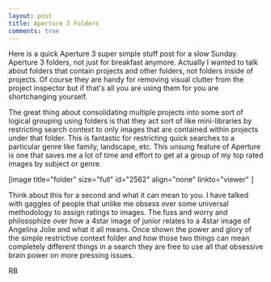 ```yaml
---
layout: post
title: Aperture 3 Folders
comments: true
---
```

Here is a quick Aperture 3 super simple stuff post for a slow Sunday. Aperture 3 folders, not just for breakfast anymore. Actually I wanted to talk about folders that contain projects and other folders, not folders inside of projects. Of course they are handy for removing visual clutter from the project inspector but if that's all you are using them for you are shortchanging yourself.

The great thing about consolidating multiple projects into some sort of logical grouping using folders is that they act sort of like mini-libraries by restricting search context to only images that are contained within projects under that folder. This is fantastic for restricting quick searches to a particular genre like family, landscape, etc. This unsung feature of Aperture is one that saves me a lot of time and effort to get at a group of my top rated images by subject or genre.

[image title="folder" size="full" id="2562" align="none" linkto="viewer" ]

Think about this for a second and what it can mean to you. I have talked with gaggles of people that unlike me obsess over some universal methodology to assign ratings to images. The fuss and worry and philosophize over how a 4star image of junior relates to a 4star image of Angelina Jolie and what it all means. Once shown the power and glory of the simple restrictive context folder and how those two things can mean completely different things in a search they are free to use all that obsessive brain power on more pressing issues.

RB